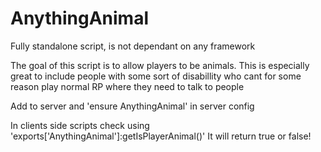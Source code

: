 # AnythingAnimal

Fully standalone script, is not dependant on any framework

The goal of this script is to allow players to be animals. This is especially great to include people with some sort of disabillity who cant for some reason play normal RP where they need to talk to people

Add to server and 'ensure AnythingAnimal' in server config

In clients side scripts check using 'exports['AnythingAnimal']:getIsPlayerAnimal()' It will return true or false!